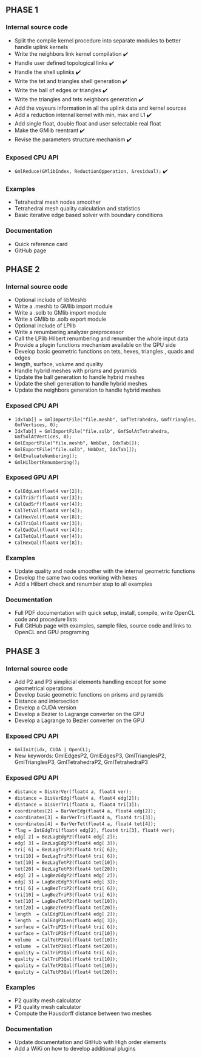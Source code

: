 
## PHASE 1

### Internal source code

- Split the compile kernel procedure into separate modules to better handle uplink kernels
- Write the neighbors link kernel compilation :heavy_check_mark:
- Handle user defined topological links :heavy_check_mark:
- Handle the shell uplinks :heavy_check_mark:
- Write the tet and triangles shell generation :heavy_check_mark:
- Write the ball of edges or triangles :heavy_check_mark:
- Write the triangles and tets neighbors generation :heavy_check_mark:
- Add the voyeurs information in all the uplink data and kernel sources
- Add a reduction internal kernel with min, max and L1 :heavy_check_mark:
- Add single float, double float and user selectable real float
- Make the GMlib reentrant :heavy_check_mark:
- Revise the parameters structure mechanism :heavy_check_mark:

### Exposed CPU API

- `GmlReduce(GMlibIndex, ReductionOpperation, &residual);` :heavy_check_mark:

### Examples

- Tetrahedral mesh nodes smoother
- Tetrahedral mesh quality calculation and statistics
- Basic iterative edge based solver with boundary conditions

### Documentation

- Quick reference card
- GitHub page

## PHASE 2

### Internal source code

- Optional include of libMeshb
- Write a .meshb to GMlib import module
- Write a .solb to GMlib import module
- Write a GMlib to .solb export module
- Optional include of LPlib
- Write a renumbering analyzer preprocessor
- Call the LPlib Hilbert renumbering and renumber the whole input data
- Provide a plugin functions mechanism available on the GPU side
- Develop basic geometric functions on tets, hexes, triangles , quads and edges
- length, surface, volume and quality
- Handle hybrid meshes with prisms and pyramids
- Update the ball generation to handle hybrid meshes
- Update the shell generation to handle hybrid meshes
- Update the neighbors generation to handle hybrid meshes

### Exposed CPU API

- `IdxTab[] = GmlImportFile("file.meshb", GmfTetrahedra, GmfTriangles, GmfVertices, 0);`
- `IdxTab[] = GmlImportFile("file.solb", GmfSolAtTetrahedra, GmfSolAtVertices, 0);`
- `GmlExportFile("file.meshb", NmbDat, IdxTab[]);`
- `GmlExportFile("file.solb", NmbDat, IdxTab[]);`
- `GmlEvaluateNumbering();`
- `GmlHilbertRenumbering();`

### Exposed GPU API

- `CalEdgLen(float4 ver[2]);`
- `CalTriSrf(float4 ver[3]);`
- `CalQadSrf(float4 ver[4]);`
- `CalTetVol(float4 ver[4]);`
- `CalHexVol(float4 ver[8]);`
- `CalTriQal(float4 ver[3]);`
- `CalQadQal(float4 ver[4]);`
- `CalTetQal(float4 ver[4]);`
- `CalHexQal(float4 ver[8]);`

### Examples

- Update quality and node smoother with the internal geometric functions
- Develop the same two codes working with hexes
- Add a Hilbert check and renumber step to all examples

### Documentation

- Full PDF documentation with quick setup, install, compile, write OpenCL code and procedure lists
- Full GitHub page with examples, sample files, source code and links to OpenCL and GPU programing

## PHASE 3

### Internal source code

- Add P2 and P3 simplicial elements handling except for some geometrical operations
- Develop basic geometric functions on prisms and pyramids
- Distance and intersection
- Develop a CUDA version
- Develop a Bezier to Lagrange converter on the GPU
- Develop a Lagrange to Bezier converter on the GPU

### Exposed CPU API

- `GmlInit(idx, CUDA | OpenCL);`
- New keywords: GmlEdgesP2, GmlEdgesP3, GmlTrianglesP2, GmlTrianglesP3, GmlTetrahedraP2, GmlTetrahedraP3

### Exposed GPU API

- `distance = DisVerVer(float4 a, float4 ver);`
- `distance = DisVerEdg(float4 a, float4 edg[2]);`
- `distance = DisVerTri(float4 a, float4 tri[3]);`
- `coordinates[2] = BarVerEdg(float4 a, float4 edg[2]);`
- `coordinates[3] = BarVerTri(float4 a, float4 tri[3]);`
- `coordinates[4] = BarVerTet(float4 a, float4 tet[4]);`
- `flag = IntEdgTri(float4 edg[2], float4 tri[3], float4 ver);`
- `edg[ 2] = BezLagEdgP2(float4 edg[ 2]);`
- `edg[ 3] = BezLagEdgP3(float4 edg[ 3]);`
- `tri[ 6] = BezLagTriP2(float4 tri[ 6]);`
- `tri[10] = BezLagTriP3(float4 tri[ 6]);`
- `tet[10] = BezLagTetP2(float4 tet[10]);`
- `tet[20] = BezLagTetP3(float4 tet[20]);`
- `edg[ 2] = LagBezEdgP2(float4 edg[ 2]);`
- `edg[ 3] = LagBezEdgP3(float4 edg[ 3]);`
- `tri[ 6] = LagBezTriP2(float4 tri[ 6]);`
- `tri[10] = LagBezTriP3(float4 tri[ 6]);`
- `tet[10] = LagBezTetP2(float4 tet[10]);`
- `tet[20] = LagBezTetP3(float4 tet[20]);`
- `length  = CalEdgP2Len(float4 edg[ 2]);`
- `length  = CalEdgP3Len(float4 edg[ 3]);`
- `surface = CalTriP2Srf(float4 tri[ 6]);`
- `surface = CalTriP3Srf(float4 tri[10]);`
- `volume  = CalTetP2Vol(float4 tet[10]);`
- `volume  = CalTetP3Vol(float4 tet[20]);`
- `quality = CalTriP2Qal(float4 tri[ 6]);`
- `quality = CalTriP3Qal(float4 tri[10]);`
- `quality = CalTetP2Qal(float4 tet[10]);`
- `quality = CalTetP3Qal(float4 tet[20]);`

### Examples

- P2 quality mesh calculator
- P3 quality mesh calculator
- Compute the Hausdorff distance between two meshes

### Documentation

- Update documentation and GitHub with High order elements
- Add a WiKi on how to develop additional plugins
